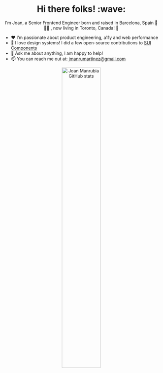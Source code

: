 <h1 align='center'> Hi there folks! :wave:</h1>
<p align='center'>
I'm Joan, a Senior Frontend Engineer born and raised in Barcelona, Spain 🌴🇪🇸 , now living in Toronto, Canada! 🍁
</p>

- ❤️ I’m passionate about product engineering, a11y and web performance
- 🎨 I love design systems! I did a few open-source contributions to [SUI Components](https://github.com/SUI-Components/sui-components)
- 💬 Ask me about anything, I am happy to help!
- 📫 You can reach me out at: jmanrumartinez@gmail.com

<p align="center">
  <img width="50%"" alt="Joan Manrubia GitHub stats" src="https://github-readme-streak-stats.herokuapp.com/?user=jmanrumartinez&hide_border=true&theme=nightowl" />
</p>
